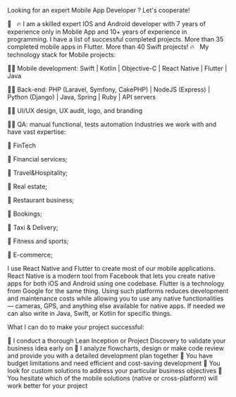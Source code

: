 Looking for an expert Mobile App Developer ? Let's cooperate! 

🚀   🔥 I am a skilled expert IOS and Android developer with 7 years of experience only in Mobile App and 10+ years of experience in programming. I have a list of successful completed projects. More than 35 completed mobile apps in Flutter. More than 40 Swift projects! 
🔥   My technology stack for Mobile projects: 

🧑‍💻 Mobile development: Swift | Kotlin | Objective-C | React Native | Flutter | Java 

🧑‍💻 Back-end: PHP (Laravel, Symfony, CakePHP) | NodeJS (Express) | Python (Django) | Java, Spring | Ruby | API servers 

🧑‍💻 UI/UX design, UX audit, logo, and branding 

🧑‍💻 QA: manual functional, tests automation Industries we work with and have vast expertise: 

🔸 FinTech 

🔸 Financial services; 

🔸 Travel&Hospitality; 

🔸 Real estate; 

🔸 Restaurant business; 

🔸 Bookings; 

🔸 Taxi & Delivery; 

🔸 Fitness and sports; 

🔸 E-commerce; 

I use React Native and Flutter to create most of our mobile applications. React Native is a modern tool from Facebook that lets you create native apps for both iOS and Android using one codebase. Flutter is a technology from Google for the same thing. Using such platforms reduces development and maintenance costs while allowing you to use any native functionalities — cameras, GPS, and anything else available for native apps. If needed we can also write in Java, Swift, or Kotlin for specific things. 

What I can do to make your project successful: 

🎯 I conduct a thorough Lean Inception or Project Discovery to validate your business idea early on 🎯 I analyze flowcharts, design or make code review and provide you with a detailed development plan together 🎯 You have budget limitations and need efficient and cost-saving development 🎯 You look for custom solutions to address your particular business objectives 🎯 You hesitate which of the mobile solutions (native or cross-platform) will work better for your project   
